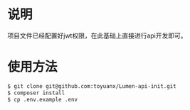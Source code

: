 # 说明
项目文件已经配置好jwt权限，在此基础上直接进行api开发即可。
# 使用方法
```bash
$ git clone git@github.com:toyuanx/Lumen-api-init.git
$ composer install
$ cp .env.example .env
```
